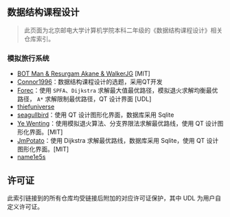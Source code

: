 ## 数据结构课程设计

> 此页面为北京邮电大学计算机学院本科二年级的《数据结构课程设计》相关仓库索引。

### 模拟旅行系统

- [BOT Man & Resurgam Akane & WalkerJG](https://github.com/BOT-Man-JL/BUPT-Projects/tree/master/2-1-Data-Structure/Travel%20Management%20Project) [MIT]
- [Connor1996](https://github.com/Connor1996/Travel-Query-System)：数据结构课程设计的选题，采用QT开发
- [Forec](https://github.com/Forec/course-design)：使用 `SPFA`、`Dijkstra` 求解最大值最优路径，模拟退火求解均衡最优路径， `A*` 求解限制最优路径，QT 设计界面 [UDL]
- [thiefuniverse](https://github.com/thiefuniverse/travel_plan)
- [seagullbird](https://github.com/seagullbird/Tourguide_System)：使用 QT 设计图形化界面，数据库采用 Sqlite
- [Ye Wenting](https://github.com/YeWenting/Results-Management-System)：使用模拟退火算法、分支界限法求解最优路线，使用 QT 设计图形化界面。[MIT]
- [JmPotato](https://github.com/JmPotato/Travel_Simulation)：使用 Dijkstra 求解最优路线，数据库采用 Sqlite，使用 QT 设计图形化界面。[MIT]
- [name1e5s](https://github.com/name1e5s/Travel-Simulation)

## 许可证
此索引链接到的所有仓库均受链接后附加的对应许可证保护，其中 UDL 为用户自定义许可证。
